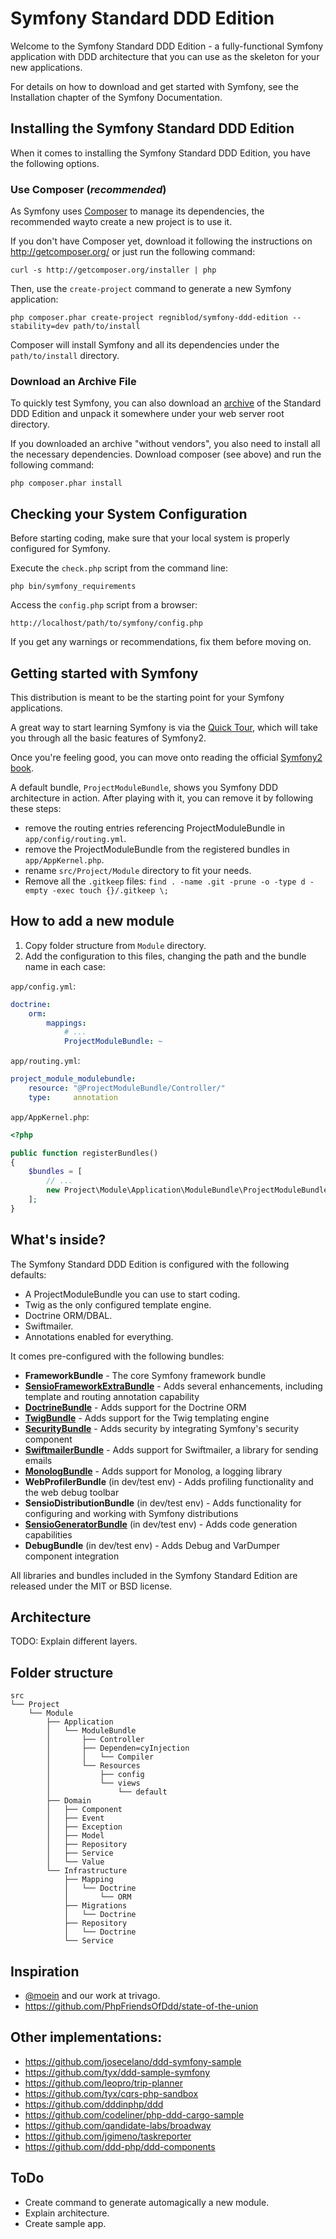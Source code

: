 Symfony Standard DDD Edition
============================
Welcome to the Symfony Standard DDD Edition - a fully-functional Symfony application with DDD architecture that you can use as the skeleton for your new applications.

For details on how to download and get started with Symfony, see the Installation chapter of the Symfony Documentation.

## Installing the Symfony Standard DDD Edition
When it comes to installing the Symfony Standard DDD Edition, you have the following options.

### Use Composer (*recommended*)
As Symfony uses [Composer][2] to manage its dependencies, the recommended wayto create a new project is to use it.

If you don't have Composer yet, download it following the instructions on http://getcomposer.org/ or just run the following command:

    curl -s http://getcomposer.org/installer | php

Then, use the `create-project` command to generate a new Symfony application:

    php composer.phar create-project regniblod/symfony-ddd-edition --stability=dev path/to/install

Composer will install Symfony and all its dependencies under the `path/to/install` directory.

### Download an Archive File
To quickly test Symfony, you can also download an [archive][3] of the Standard DDD Edition and unpack it somewhere under your web server root directory.

If you downloaded an archive "without vendors", you also need to install all the necessary dependencies. Download composer (see above) and run the following command:

    php composer.phar install

## Checking your System Configuration
Before starting coding, make sure that your local system is properly configured for Symfony.

Execute the `check.php` script from the command line:

    php bin/symfony_requirements

Access the `config.php` script from a browser:

    http://localhost/path/to/symfony/config.php

If you get any warnings or recommendations, fix them before moving on.

## Getting started with Symfony
This distribution is meant to be the starting point for your Symfony applications.

A great way to start learning Symfony is via the [Quick Tour][4], which will take you through all the basic features of Symfony2.

Once you're feeling good, you can move onto reading the official [Symfony2 book][5].

A default bundle, `ProjectModuleBundle`, shows you Symfony DDD architecture in action. After playing with it, you can remove it by following these steps:
* remove the routing entries referencing ProjectModuleBundle in `app/config/routing.yml`.
* remove the ProjectModuleBundle from the registered bundles in `app/AppKernel.php`.
* rename `src/Project/Module` directory to fit your needs.
* Remove all the `.gitkeep` files: `find . -name .git -prune -o -type d -empty -exec touch {}/.gitkeep \;`

## How to add a new module
1. Copy folder structure from `Module` directory.
2. Add the configuration to this files, changing the path and the bundle name in each case:

`app/config.yml`:
```yaml
doctrine:
    orm:
        mappings:
            # ...
            ProjectModuleBundle: ~
```

`app/routing.yml`:
```yaml
project_module_modulebundle:
    resource: "@ProjectModuleBundle/Controller/"
    type:     annotation
```

`app/AppKernel.php`:
```php
<?php

public function registerBundles()
{
    $bundles = [
        // ...
        new Project\Module\Application\ModuleBundle\ProjectModuleBundle(),
    ];
}
```

## What's inside?
The Symfony Standard DDD Edition is configured with the following defaults:
* A ProjectModuleBundle you can use to start coding.
* Twig as the only configured template engine.
* Doctrine ORM/DBAL.
* Swiftmailer.
* Annotations enabled for everything.

It comes pre-configured with the following bundles:
* **FrameworkBundle** - The core Symfony framework bundle
* [**SensioFrameworkExtraBundle**][6] - Adds several enhancements, including template and routing annotation capability
* [**DoctrineBundle**][7] - Adds support for the Doctrine ORM
* [**TwigBundle**][8] - Adds support for the Twig templating engine
* [**SecurityBundle**][9] - Adds security by integrating Symfony's security component
* [**SwiftmailerBundle**][10] - Adds support for Swiftmailer, a library for sending emails
* [**MonologBundle**][11] - Adds support for Monolog, a logging library
* **WebProfilerBundle** (in dev/test env) - Adds profiling functionality and the web debug toolbar
* **SensioDistributionBundle** (in dev/test env) - Adds functionality for configuring and working with Symfony distributions
* [**SensioGeneratorBundle**][13] (in dev/test env) - Adds code generation capabilities
* **DebugBundle** (in dev/test env) - Adds Debug and VarDumper component integration

All libraries and bundles included in the Symfony Standard Edition are released under the MIT or BSD license.

## Architecture
TODO: Explain different layers.

## Folder structure
```
src
└── Project
    └── Module
        ├── Application
        │   └── ModuleBundle
        │       ├── Controller
        │       ├── Dependen=cyInjection
        │       │   └── Compiler
        │       └── Resources
        │           ├── config
        │           └── views
        │               └── default
        ├── Domain
        │   ├── Component
        │   ├── Event
        │   ├── Exception
        │   ├── Model
        │   ├── Repository
        │   ├── Service
        │   └── Value
        └── Infrastructure
            ├── Mapping
            │   └── Doctrine
            │       └── ORM
            ├── Migrations
            │   └── Doctrine
            ├── Repository
            │   └── Doctrine
            └── Service

```

## Inspiration
- [@moein](https://github.com/moein) and our work at trivago.
- https://github.com/PhpFriendsOfDdd/state-of-the-union

## Other implementations:
- https://github.com/josecelano/ddd-symfony-sample
- https://github.com/tyx/ddd-sample-symfony
- https://github.com/leopro/trip-planner
- https://github.com/tyx/cqrs-php-sandbox
- https://github.com/dddinphp/ddd
- https://github.com/codeliner/php-ddd-cargo-sample
- https://github.com/qandidate-labs/broadway
- https://github.com/jgimeno/taskreporter
- https://github.com/ddd-php/ddd-components

## ToDo
- Create command to generate automagically a new module.
- Explain architecture.
- Create sample app.


[1]:  https://symfony.com/doc/3.0/book/installation.html
[2]:  http://getcomposer.org/
[3]:  https://github.com/regniblod/symfony-ddd-edition/archive/master.zip
[4]:  http://symfony.com/doc/2.7/quick_tour/the_big_picture.html
[5]:  http://symfony.com/doc/2.7/index.html
[6]:  https://symfony.com/doc/current/bundles/SensioFrameworkExtraBundle/index.html
[7]:  https://symfony.com/doc/3.0/book/doctrine.html
[8]:  https://symfony.com/doc/3.0/book/templating.html
[9]:  https://symfony.com/doc/3.0/book/security.html
[10]: https://symfony.com/doc/3.0/cookbook/email.html
[11]: https://symfony.com/doc/3.0/cookbook/logging/monolog.html
[13]: https://symfony.com/doc/3.0/bundles/SensioGeneratorBundle/index.html
